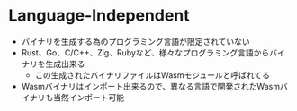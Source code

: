 # Language-Independent

* バイナリを生成する為のプログラミング言語が限定されていない
* Rust、Go、C/C++、Zig、Rubyなど、様々なプログラミング言語からバイナリを生成出来る
  * この生成されたバイナリファイルはWasmモジュールと呼ばれてる
* Wasmバイナリはインポート出来るので、異なる言語で開発されたWasmバイナリも当然インポート可能
